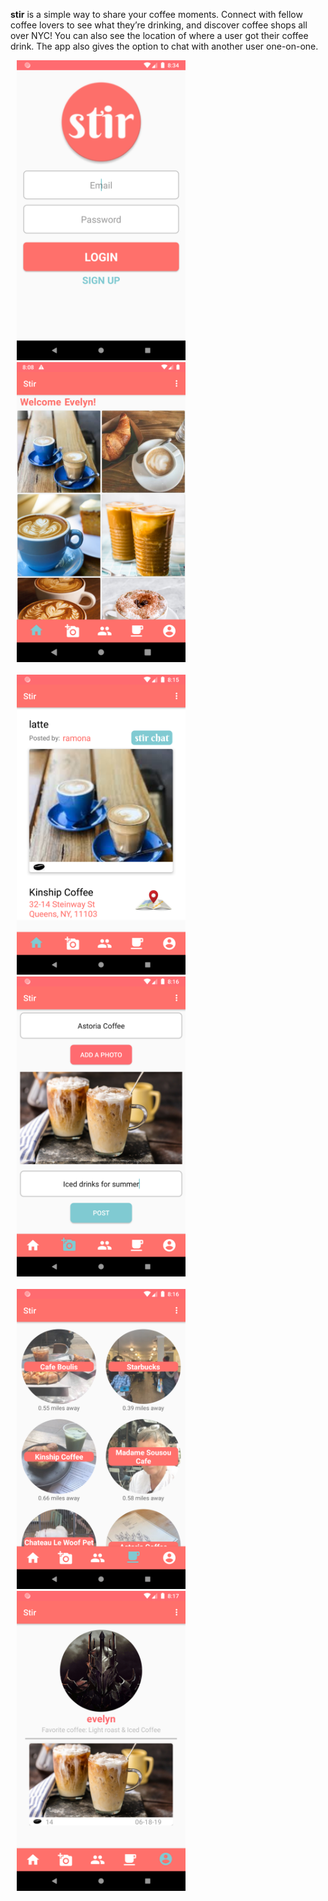 **stir** is a simple way to share your coffee moments. 
Connect with fellow coffee lovers to see what they’re drinking, and discover coffee shops all over NYC!
You can also see the location of where a user got their coffee drink. The app also gives the option to chat with another user one-on-one.

<img src="https://github.com/evelynlucas/Stir/blob/master/images/stir0.png" width="270" height="480" hspace="10">  <img src="https://github.com/evelynlucas/Stir/blob/master/images/stir1.png" width="270" height="480" hspace="10"> <br><br> <img src="https://github.com/evelynlucas/Stir/blob/master/images/stir2.png" width="270" height="480" hspace="10">  <img src="https://github.com/evelynlucas/Stir/blob/master/images/stir3.png" width="270" height="480" hspace="10"> <br><br>
<img src="https://github.com/evelynlucas/Stir/blob/master/images/stir4.png" width="270" height="480" hspace="10">
<img src="https://github.com/evelynlucas/Stir/blob/master/images/stir5.png" width="270" height="480" hspace="10">


